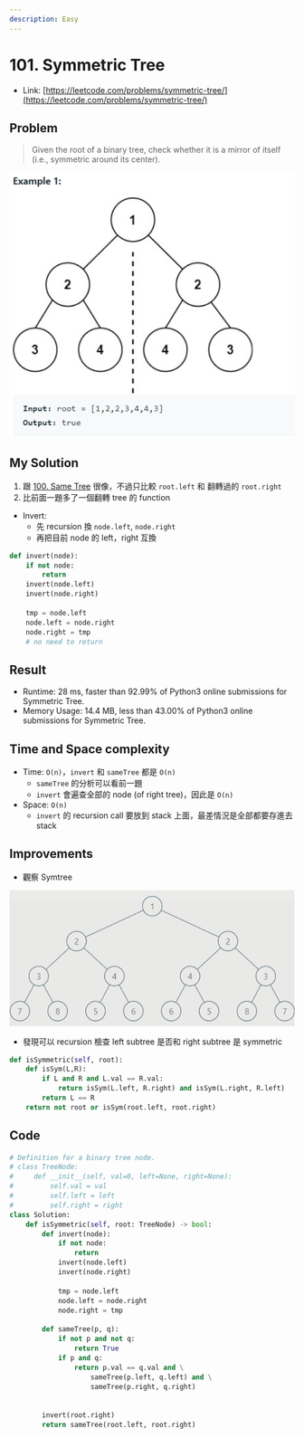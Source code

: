 ```yaml
---
description: Easy
---
```


# 101. Symmetric Tree

* Link: [https://leetcode.com/problems/symmetric-tree/](https://leetcode.com/problems/symmetric-tree/)

## Problem

>Given the root of a binary tree, check whether it is a mirror of itself (i.e., symmetric around its center).

![](2021-05-12-13-59-34.png)

## My Solution

1. 跟 [100. Same Tree](100.-Same-Tree.md) 很像，不過只比較 `root.left` 和 翻轉過的 `root.right`
2. 比前面一題多了一個翻轉 tree 的 function

- Invert:
  - 先 recursion 換 `node.left`, `node.right`
  - 再把目前 node 的 left，right 互換

```python
def invert(node):
    if not node:
        return
    invert(node.left)
    invert(node.right)
    
    tmp = node.left
    node.left = node.right
    node.right = tmp
    # no need to return
```

## Result

- Runtime: 28 ms, faster than 92.99% of Python3 online submissions for Symmetric Tree.
- Memory Usage: 14.4 MB, less than 43.00% of Python3 online submissions for Symmetric Tree.

## Time and Space complexity

- Time: `O(n)`，`invert` 和 `sameTree` 都是 `O(n)`
  - `sameTree` 的分析可以看前一題
  - `invert` 會遍查全部的 node (of right tree)，因此是 `O(n)`
- Space: `O(n)`
  - `invert` 的 recursion call 要放到 stack 上面，最差情況是全部都要存進去 stack

## Improvements

- 觀察 Symtree

![](2021-05-12-14-23-03.png)

- 發現可以 recursion 檢查 left subtree 是否和 right subtree 是 symmetric

```python
def isSymmetric(self, root):
    def isSym(L,R):
        if L and R and L.val == R.val: 
            return isSym(L.left, R.right) and isSym(L.right, R.left)
        return L == R
    return not root or isSym(root.left, root.right)
```

## Code

```python
# Definition for a binary tree node.
# class TreeNode:
#     def __init__(self, val=0, left=None, right=None):
#         self.val = val
#         self.left = left
#         self.right = right
class Solution:
    def isSymmetric(self, root: TreeNode) -> bool:
        def invert(node):
            if not node:
                return
            invert(node.left)
            invert(node.right)
            
            tmp = node.left
            node.left = node.right
            node.right = tmp
        
        def sameTree(p, q):
            if not p and not q:
                return True
            if p and q:
                return p.val == q.val and \
                    sameTree(p.left, q.left) and \
                    sameTree(p.right, q.right)
            
        
        invert(root.right)
        return sameTree(root.left, root.right)
```